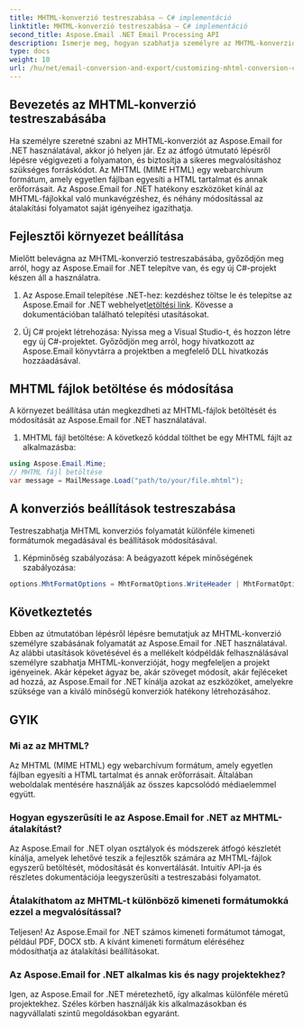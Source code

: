 ```yaml
---
title: MHTML-konverzió testreszabása – C# implementáció
linktitle: MHTML-konverzió testreszabása – C# implementáció
second_title: Aspose.Email .NET Email Processing API
description: Ismerje meg, hogyan szabhatja személyre az MHTML-konverziót az Aspose.Email for .NET használatával. Lépésről lépésre útmutató C# forráskóddal.
type: docs
weight: 10
url: /hu/net/email-conversion-and-export/customizing-mhtml-conversion-csharp-implementation/
---
```


## Bevezetés az MHTML-konverzió testreszabásába

Ha személyre szeretné szabni az MHTML-konverziót az Aspose.Email for .NET használatával, akkor jó helyen jár. Ez az átfogó útmutató lépésről lépésre végigvezeti a folyamaton, és biztosítja a sikeres megvalósításhoz szükséges forráskódot. Az MHTML (MIME HTML) egy webarchívum formátum, amely egyetlen fájlban egyesíti a HTML tartalmat és annak erőforrásait. Az Aspose.Email for .NET hatékony eszközöket kínál az MHTML-fájlokkal való munkavégzéshez, és néhány módosítással az átalakítási folyamatot saját igényeihez igazíthatja.

## Fejlesztői környezet beállítása

Mielőtt belevágna az MHTML-konverzió testreszabásába, győződjön meg arról, hogy az Aspose.Email for .NET telepítve van, és egy új C#-projekt készen áll a használatra.

1. Az Aspose.Email telepítése .NET-hez:
 kezdéshez töltse le és telepítse az Aspose.Email for .NET webhelyet[letöltési link](https://releases.aspose.com/email/net). Kövesse a dokumentációban található telepítési utasításokat.

2. Új C# projekt létrehozása:
Nyissa meg a Visual Studio-t, és hozzon létre egy új C#-projektet. Győződjön meg arról, hogy hivatkozott az Aspose.Email könyvtárra a projektben a megfelelő DLL hivatkozás hozzáadásával.

## MHTML fájlok betöltése és módosítása

A környezet beállítása után megkezdheti az MHTML-fájlok betöltését és módosítását az Aspose.Email for .NET használatával.

1. MHTML fájl betöltése:
A következő kóddal tölthet be egy MHTML fájlt az alkalmazásba:

```csharp
using Aspose.Email.Mime;
// MHTML fájl betöltése
var message = MailMessage.Load("path/to/your/file.mhtml");
```

## A konverziós beállítások testreszabása

Testreszabhatja MHTML konverziós folyamatát különféle kimeneti formátumok megadásával és beállítások módosításával.

1. Képminőség szabályozása:
A beágyazott képek minőségének szabályozása:

```csharp
options.MhtFormatOptions = MhtFormatOptions.WriteHeader | MhtFormatOptions.HideExtraPrintHeader;
```

## Következtetés

Ebben az útmutatóban lépésről lépésre bemutatjuk az MHTML-konverzió személyre szabásának folyamatát az Aspose.Email for .NET használatával. Az alábbi utasítások követésével és a mellékelt kódpéldák felhasználásával személyre szabhatja MHTML-konverzióját, hogy megfeleljen a projekt igényeinek. Akár képeket ágyaz be, akár szöveget módosít, akár fejléceket ad hozzá, az Aspose.Email for .NET kínálja azokat az eszközöket, amelyekre szüksége van a kiváló minőségű konverziók hatékony létrehozásához.

## GYIK

### Mi az az MHTML?

Az MHTML (MIME HTML) egy webarchívum formátum, amely egyetlen fájlban egyesíti a HTML tartalmat és annak erőforrásait. Általában weboldalak mentésére használják az összes kapcsolódó médiaelemmel együtt.

### Hogyan egyszerűsíti le az Aspose.Email for .NET az MHTML-átalakítást?

Az Aspose.Email for .NET olyan osztályok és módszerek átfogó készletét kínálja, amelyek lehetővé teszik a fejlesztők számára az MHTML-fájlok egyszerű betöltését, módosítását és konvertálását. Intuitív API-ja és részletes dokumentációja leegyszerűsíti a testreszabási folyamatot.

### Átalakíthatom az MHTML-t különböző kimeneti formátumokká ezzel a megvalósítással?

Teljesen! Az Aspose.Email for .NET számos kimeneti formátumot támogat, például PDF, DOCX stb. A kívánt kimeneti formátum eléréséhez módosíthatja az átalakítási beállításokat.

### Az Aspose.Email for .NET alkalmas kis és nagy projektekhez?

Igen, az Aspose.Email for .NET méretezhető, így alkalmas különféle méretű projektekhez. Széles körben használják kis alkalmazásokban és nagyvállalati szintű megoldásokban egyaránt.